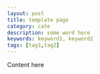 ```yaml
---
layout: post
title: template page
category: cate
description: some word here
keywords: keyword1, keyword2
tags: [tag1,tag2]
---
```


Content here
